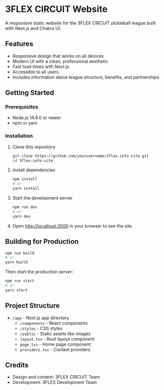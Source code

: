 # 3FLEX CIRCUIT Website

A responsive static website for the 3FLEX CIRCUIT pickleball league built with Next.js and Chakra UI.

## Features

- Responsive design that works on all devices
- Modern UI with a clean, professional aesthetic
- Fast load times with Next.js
- Accessible to all users
- Includes information about league structure, benefits, and partnerships

## Getting Started

### Prerequisites

- Node.js 14.6.0 or newer
- npm or yarn

### Installation

1. Clone this repository
   ```bash
   git clone https://github.com/yourusername/3flex-info-site.git
   cd 3flex-info-site
   ```

2. Install dependencies
   ```bash
   npm install
   # or
   yarn install
   ```

3. Start the development server
   ```bash
   npm run dev
   # or
   yarn dev
   ```

4. Open [http://localhost:3000](http://localhost:3000) in your browser to see the site.

## Building for Production

```bash
npm run build
# or
yarn build
```

Then start the production server:

```bash
npm run start
# or
yarn start
```

## Project Structure

- `/app` - Next.js app directory
  - `/components` - React components
  - `/styles` - CSS styles
  - `/public` - Static assets like images
  - `layout.tsx` - Root layout component
  - `page.tsx` - Home page component
  - `providers.tsx` - Context providers

## Credits

- Design and content: 3FLEX CIRCUIT Team
- Development: 3FLEX Development Team 